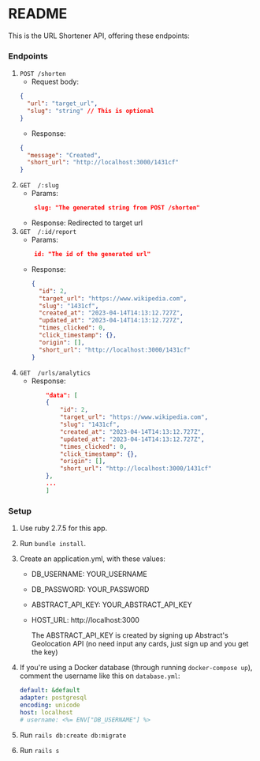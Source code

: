 # README

This is the URL Shortener API, offering these endpoints:

### Endpoints

1. `POST /shorten`
   - Request body:
   ```json
   {
     "url": "target_url",
     "slug": "string" // This is optional
   }
   ```
   - Response:
   ```json
   {
     "message": "Created",
     "short_url": "http://localhost:3000/1431cf"
   }
   ```
2. `GET  /:slug`
   - Params:
   ```json
       slug: "The generated string from POST /shorten"
   ```
   - Response: Redirected to target url
3. `GET  /:id/report`
   - Params:
   ```json
       id: "The id of the generated url"
   ```
   - Response:
     ```json
     {
       "id": 2,
       "target_url": "https://www.wikipedia.com",
       "slug": "1431cf",
       "created_at": "2023-04-14T14:13:12.727Z",
       "updated_at": "2023-04-14T14:13:12.727Z",
       "times_clicked": 0,
       "click_timestamp": {},
       "origin": [],
       "short_url": "http://localhost:3000/1431cf"
     }
     ```
4. `GET  /urls/analytics`
   - Response:
     ```json
         "data": [
         {
             "id": 2,
             "target_url": "https://www.wikipedia.com",
             "slug": "1431cf",
             "created_at": "2023-04-14T14:13:12.727Z",
             "updated_at": "2023-04-14T14:13:12.727Z",
             "times_clicked": 0,
             "click_timestamp": {},
             "origin": [],
             "short_url": "http://localhost:3000/1431cf"
         },
         ...
         ]
     ```

### Setup

1. Use ruby 2.7.5 for this app.
2. Run `bundle install`.
3. Create an application.yml, with these values:

   - DB_USERNAME: YOUR_USERNAME
   - DB_PASSWORD: YOUR_PASSWORD
   - ABSTRACT_API_KEY: YOUR_ABSTRACT_API_KEY
   - HOST_URL: http://localhost:3000

     The ABSTRACT_API_KEY is created by signing up Abstract's Geolocation API (no need input any cards, just sign up and you get the key)

4. If you're using a Docker database (through running `docker-compose up`), comment the username like this on `database.yml`:
   ```yml
   default: &default
   adapter: postgresql
   encoding: unicode
   host: localhost
   # username: <%= ENV["DB_USERNAME"] %>
   ```
5. Run `rails db:create db:migrate`

6. Run `rails s`
